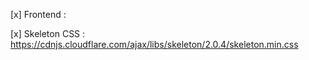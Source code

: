 [x] Frontend : 


[x] Skeleton CSS : https://cdnjs.cloudflare.com/ajax/libs/skeleton/2.0.4/skeleton.min.css



